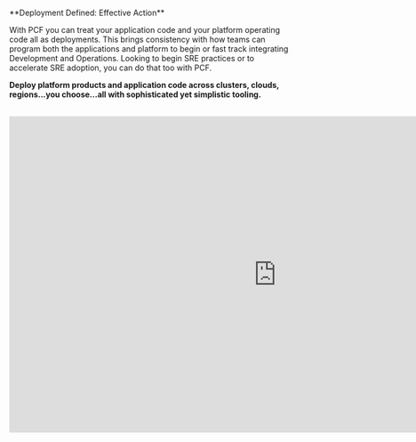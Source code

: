 <br>
**Deployment Defined: Effective Action**

With PCF you can treat your application code and your platform operating code all as deployments. This brings consistency with how teams can program both the applications and platform to begin or fast track integrating Development and Operations. Looking to begin SRE practices or to accelerate SRE adoption, you can do that too with PCF.

**Deploy platform products and application code across clusters, clouds, regions...you choose...all with sophisticated yet simplistic tooling.**
<br>
<br>

<iframe src="https://docs.google.com/presentation/d/e/2PACX-1vR235FUeTpf69H5oe78qg_NrA-9IawR3sCCd_19R5m2LgdeI6rBr8YL7hyD-TnYmd3qqzkWe-Xf-xiU/embed?start=false&loop=false&delayms=3000" frameborder="0" width="960" height="569" allowfullscreen="true" mozallowfullscreen="true" webkitallowfullscreen="true"></iframe>
